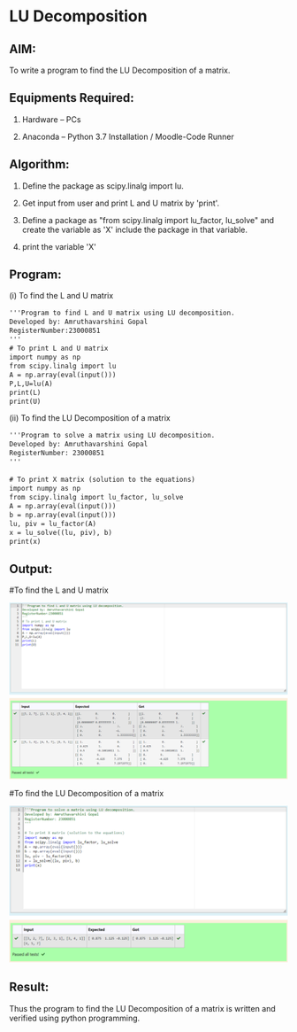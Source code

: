 # LU Decomposition 

## AIM:

To write a program to find the LU Decomposition of a matrix.

## Equipments Required:

1. Hardware – PCs

2. Anaconda – Python 3.7 Installation / Moodle-Code Runner

## Algorithm:

1. Define the package as scipy.linalg import lu.

2. Get input from user and print L and U matrix by 'print'.

3. Define a package as "from scipy.linalg import lu_factor, lu_solve" and create the variable as 'X' include the package in that      variable.

4. print the variable 'X'

## Program:

(i) To find the L and U matrix
```
'''Program to find L and U matrix using LU decomposition.
Developed by: Amruthavarshini Gopal 
RegisterNumber:23000851
'''
# To print L and U matrix
import numpy as np
from scipy.linalg import lu
A = np.array(eval(input()))
P,L,U=lu(A)
print(L)
print(U)
```
(ii) To find the LU Decomposition of a matrix
```
'''Program to solve a matrix using LU decomposition.
Developed by: Amruthavarshini Gopal
RegisterNumber: 23000851 
'''

# To print X matrix (solution to the equations)
import numpy as np
from scipy.linalg import lu_factor, lu_solve
A = np.array(eval(input()))
b = np.array(eval(input())) 
lu, piv = lu_factor(A)
x = lu_solve((lu, piv), b)
print(x)

```
## Output:

#To find the L and U matrix

![Alt text](lu1.png)


#To find the LU Decomposition of a matrix

![Alt text](lu2.png)

## Result:

Thus the program to find the LU Decomposition of a matrix is written and verified using python programming.


